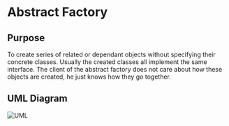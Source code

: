 # Abstract Factory

## Purpose

To create series of related or dependant objects without specifying their concrete classes.
Usually the created classes all implement the same interface. The client of the abstract factory does not care about how these objects are created, he just knows how they go together.

## UML Diagram

![UML](https://rawgithub.com/mac2000/DesignPatternsPHP/master/UML.svg)